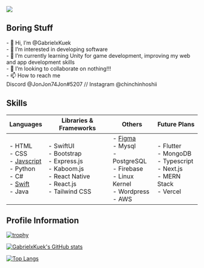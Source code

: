 ![](https://komarev.com/ghpvc/?username=GabrielxKuek&style=flat-square)

<h2>Boring Stuff</h2>
- 👋 Hi, I’m @GabrielxKuek<br>
- 👀 I’m interested in developing software<br>
- 🌱 I’m currently learning Unity for game development, improving my web and app development skills<br>
- 💞️ I’m looking to collaborate on nothing!!!<br>
- 📫 How to reach me <br> Discord @JonJon74Jon#5207 // Instagram @chinchinhoshii

<h2>Skills</h2>

| Languages | Libraries & Frameworks | Others | Future Plans |
| --------- | ---------------------- | ------ | ------------ |
|- HTML <br>- CSS<br>- <a href="https://github.com/GabrielxKuek/Kaboom-Platformer">Javscript</a><br>- Python<br>- C#<br>- <a href="https://github.com/GabrielxKuek/Nest/tree/App-Branch">Swift</a><br>- Java<br>|- SwiftUI<br>- Bootstrap<br>- Express.js<br>- Kaboom.js<br>- React Native<br>- React.js<br>- Tailwind CSS<br>|- <a href="https://www.figma.com/file/GUn59YdXXIvoGhZgvh0iEt/Mindful-Innovators---MindfulHacks?type=design&node-id=0-1&mode=design&t=gxh5edMdL14yj8kS-0">Figma</a> <br>- Mysql<br>- PostgreSQL<br>- Firebase<br>- Linux Kernel<br>- Wordpress<br>- AWS<br>|- Flutter<br>- MongoDB<br>- Typescript<br>- Next.js<br>- MERN Stack<br>- Vercel<br>|

<h2>Profile Information</h2>

[![trophy](https://github-profile-trophy.vercel.app/?username=GabrielxKuek&theme=dracula)](https://github.com/ryo-ma/github-profile-trophy)

[![GabrielxKuek's GitHub stats](https://github-readme-stats.vercel.app/api?username=GabrielxKuek&theme=dracula)](https://github.com/anuraghazra/github-readme-stats)

[![Top Langs](https://github-readme-stats.vercel.app/api/top-langs/?username=GabrielxKuek&theme=dracula)](https://github.com/anuraghazra/github-readme-stats)
<br>

<!---
GabrielxKuek/GabrielxKuek is a ✨ special ✨ repository because its `README.md` (this file) appears on your GitHub profile.
You can click the Preview link to take a look at your changes.
--->

